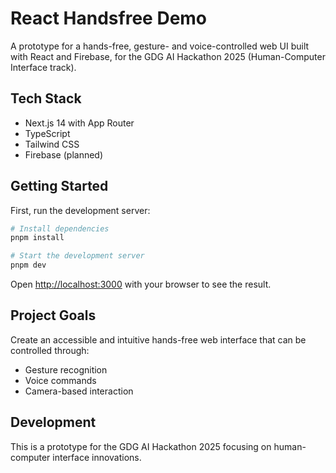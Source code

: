 # React Handsfree Demo

A prototype for a hands-free, gesture- and voice-controlled web UI built with React and Firebase, for the GDG AI Hackathon 2025 (Human-Computer Interface track).

## Tech Stack

- Next.js 14 with App Router
- TypeScript
- Tailwind CSS
- Firebase (planned)

## Getting Started

First, run the development server:

```bash
# Install dependencies
pnpm install

# Start the development server
pnpm dev
```

Open [http://localhost:3000](http://localhost:3000) with your browser to see the result.

## Project Goals

Create an accessible and intuitive hands-free web interface that can be controlled through:
- Gesture recognition
- Voice commands
- Camera-based interaction

## Development

This is a prototype for the GDG AI Hackathon 2025 focusing on human-computer interface innovations.

